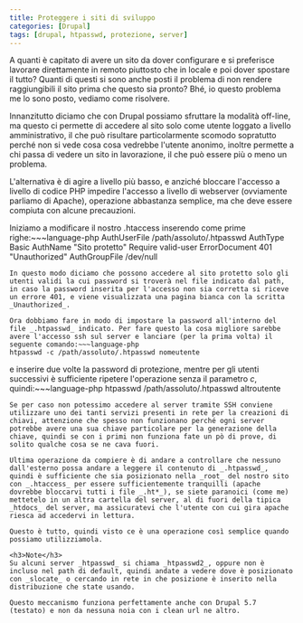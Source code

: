 ```yaml
---
title: Proteggere i siti di sviluppo
categories: [Drupal]
tags: [drupal, htpasswd, protezione, server]
---
```

A quanti è capitato di avere un sito da dover configurare e si preferisce lavorare direttamente in remoto piuttosto che in locale e poi dover spostare il tutto? Quanti di questi si sono anche posti il problema di non rendere raggiungibili il sito prima che questo sia pronto? Bhé, io questo problema me lo sono posto, vediamo come risolvere.<!--break-->

Innanzitutto diciamo che con Drupal possiamo sfruttare la modalità  off-line, ma questo ci permette di accedere al sito solo come utente loggato a livello amministrativo, il che può risultare particolarmente scomodo sopratutto perché non si vede cosa cosa vedrebbe l'utente anonimo, inoltre permette a chi passa di vedere un sito in lavorazione, il che può essere più o meno un problema.

L'alternativa è di agire a livello più basso, e anziché bloccare l'accesso a livello di codice PHP impedire l'accesso a livello di webserver (ovviamente parliamo di Apache), operazione abbastanza semplice, ma che deve essere compiuta con alcune precauzioni.

Iniziamo a modificare il nostro .htaccess inserendo come prime righe:~~~language-php
AuthUserFile /path/assoluto/.htpasswd
AuthType  Basic
AuthName  "Sito protetto"
Require valid-user
ErrorDocument 401 "Unauthorized"
AuthGroupFile /dev/null
~~~
In questo modo diciamo che possono accedere al sito protetto solo gli utenti validi la cui password si troverà nel file indicato dal path, in caso la password inserita per l'accesso non sia corretta si riceve un errore 401, e viene visualizzata una pagina bianca con la scritta _Unauthorized_.

Ora dobbiamo fare in modo di impostare la password all'interno del file _.htpasswd_ indicato. Per fare questo la cosa migliore sarebbe avere l'accesso ssh sul server e lanciare (per la prima volta) il seguente comando:~~~language-php
htpasswd -c /path/assoluto/.htpasswd nomeutente
~~~
e inserire due volte la password di protezione, mentre per gli utenti successivi è sufficiente ripetere l'operazione senza il parametro _c_, quindi:~~~language-php
htpasswd /path/assoluto/.htpasswd altroutente
~~~
Se per caso non potessimo accedere al server tramite SSH conviene utilizzare uno dei tanti servizi presenti in rete per la creazioni di chiavi, attenzione che spesso non funzionano perché ogni server potrebbe avere una sua chiave particolare per la generazione della chiave, quindi se con i primi non funziona fate un pò di prove, di solito qualche cosa se ne cava fuori.

Ultima operazione da compiere è di andare a controllare che nessuno dall'esterno possa andare a leggere il contenuto di _.htpasswd_, quindi è sufficiente che sia posizionato nella _root_ del nostro sito con _.htaccess_ per essere sufficientemente tranquilli (apache dovrebbe bloccarvi tutti i file _.ht*_), se siete paranoici (come me) mettetelo in un altra cartella del server, al di fuori della tipica _htdocs_ del server, ma assicuratevi che l'utente con cui gira apache riesca ad accedervi in lettura.

Questo è tutto, quindi visto ce è una operazione così semplice quando possiamo utilizziamola.

<h3>Note</h3>
Su alcuni server _htpasswd_ si chiama _htpasswd2_, oppure non è incluso nel path di default, quindi andate a vedere dove è posizionato con _slocate_ o cercando in rete in che posizione è inserito nella distribuzione che state usando.

Questo meccanismo funziona perfettamente anche con Drupal 5.7 (testato) e non da nessuna noia con i clean url ne altro.